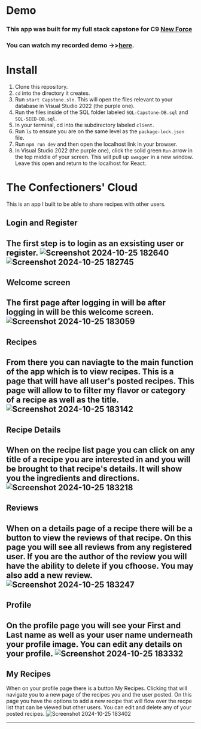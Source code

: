 # Demo
### This app was built for my full stack capstone for C9 [New Force](https://generationwv.org/programs/newforce/)
### You can watch my recorded demo ->>[here](https://www.loom.com/share/611d8b17547d4af7b4591597e8119786).
# Install
1. Clone this repository.
1. `cd` into the directory it creates.
1. Run `start Capstone.sln`. This will open the files relevant to your database in Visual Studio 2022 (the purple one).
1. Run the files inside of the SQL folder labeled `SQL-Capstone-DB.sql` and `SQL-SEED-DB.sql`.
1. In your terminal, cd into the subdirectory labeled `client`.
1. Run `ls` to ensure you are on the same level as the `package-lock.json` file.
1. Run `npm run dev` and then open the localhost link in your browser.
1. In Visual Studio 2022 (the purple one), click the solid green `Run` arrow in the top middle of your screen. This will pull up `swagger` in a new window. Leave this open and return to the localhost for React.

# The Confectioners' Cloud
This is an app I built to be able to share recipes with other users. 
## Login and Register
The first step is to login as an exsisting user or register.
![Screenshot 2024-10-25 182640](https://github.com/user-attachments/assets/352b7681-36d8-4c53-9e43-e8b6aa2ac340)
![Screenshot 2024-10-25 182745](https://github.com/user-attachments/assets/0cddf7aa-5c19-40bf-9fd3-33d6e7b79c33)
---
## Welcome screen
The first page after logging in will be after logging in will be this welcome screen.
![Screenshot 2024-10-25 183059](https://github.com/user-attachments/assets/8036e529-ffad-4eff-9354-377341d2a13b)
---
## Recipes
From there you can naviagte to the main function of the app which is to view recipes. This is a page that will have all user's posted recipes. This page will allow to to filter my flavor or category of a recipe as well as the title.
![Screenshot 2024-10-25 183142](https://github.com/user-attachments/assets/395cb106-d0bf-469c-987d-97c6805f5252)
---
## Recipe Details
When on the recipe list page you can click on any title of a recipe you are interested in and you will be brought to that recipe's details. It will show you the ingredients and directions.
![Screenshot 2024-10-25 183218](https://github.com/user-attachments/assets/92b3e61c-ab47-48a3-8490-cc7e79d80810)
---
## Reviews
When on a details page of a recipe there will be a button to view the reviews of that recipe. On this page you will see all reviews from any registered user. If you are the author of the review you will have the ability to delete if you cfhoose. You may also add a new review.
![Screenshot 2024-10-25 183247](https://github.com/user-attachments/assets/8114d98e-a97a-4ee8-a711-3c565cfdca5d)
---
## Profile
On the profile page you will see your First and Last name as well as your user name underneath your profile image. You can edit any details on your profile. 
![Screenshot 2024-10-25 183332](https://github.com/user-attachments/assets/c894de3e-68b1-4136-a6a2-2bcb02ac45b7)
---
## My Recipes
When on your profile page there is a button My Recipes. Clicking that will navigate you to a new page of the recipes you and the user posted. On this page you have the options to add a new recipe that will flow over the recpe list that can be viewed but other users. You can edit and delete any of your posted recipes.
![Screenshot 2024-10-25 183402](https://github.com/user-attachments/assets/1e99ef51-b6b4-4fdd-99d3-9408764ecde2)

---
